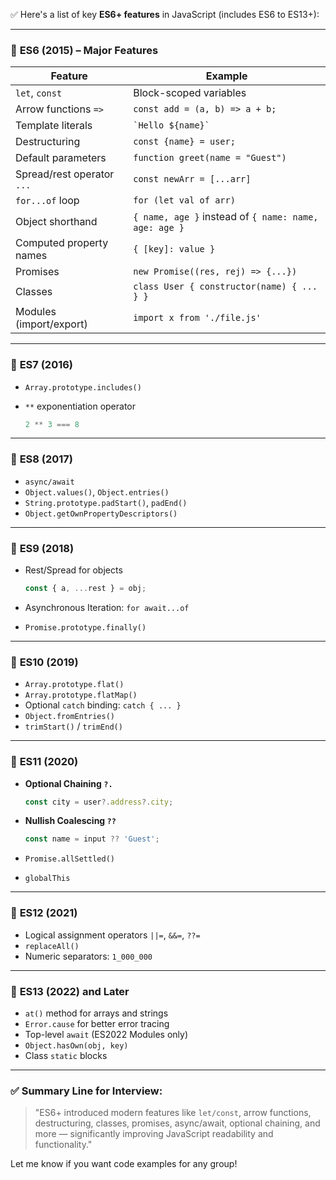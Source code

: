 ✅ Here's a list of key **ES6+ features** in JavaScript (includes ES6 to ES13+):

---

### 🔹 **ES6 (2015) – Major Features**

| Feature                    | Example                                               |
| -------------------------- | ----------------------------------------------------- |
| `let`, `const`             | Block-scoped variables                                |
| Arrow functions `=>`       | `const add = (a, b) => a + b;`                        |
| Template literals          | `` `Hello ${name}` ``                                 |
| Destructuring              | `const {name} = user;`                                |
| Default parameters         | `function greet(name = "Guest")`                      |
| Spread/rest operator `...` | `const newArr = [...arr]`                             |
| `for...of` loop            | `for (let val of arr)`                                |
| Object shorthand           | `{ name, age }` instead of `{ name: name, age: age }` |
| Computed property names    | `{ [key]: value }`                                    |
| Promises                   | `new Promise((res, rej) => {...})`                    |
| Classes                    | `class User { constructor(name) { ... } }`            |
| Modules (import/export)    | `import x from './file.js'`                           |

---

### 🔹 **ES7 (2016)**

* `Array.prototype.includes()`
* `**` exponentiation operator

  ```js
  2 ** 3 === 8
  ```

---

### 🔹 **ES8 (2017)**

* `async/await`
* `Object.values()`, `Object.entries()`
* `String.prototype.padStart()`, `padEnd()`
* `Object.getOwnPropertyDescriptors()`

---

### 🔹 **ES9 (2018)**

* Rest/Spread for objects

  ```js
  const { a, ...rest } = obj;
  ```
* Asynchronous Iteration: `for await...of`
* `Promise.prototype.finally()`

---

### 🔹 **ES10 (2019)**

* `Array.prototype.flat()`
* `Array.prototype.flatMap()`
* Optional `catch` binding: `catch { ... }`
* `Object.fromEntries()`
* `trimStart()` / `trimEnd()`

---

### 🔹 **ES11 (2020)**

* **Optional Chaining `?.`**

  ```js
  const city = user?.address?.city;
  ```
* **Nullish Coalescing `??`**

  ```js
  const name = input ?? 'Guest';
  ```
* `Promise.allSettled()`
* `globalThis`

---

### 🔹 **ES12 (2021)**

* Logical assignment operators `||=`, `&&=`, `??=`
* `replaceAll()`
* Numeric separators: `1_000_000`

---

### 🔹 **ES13 (2022) and Later**

* `at()` method for arrays and strings
* `Error.cause` for better error tracing
* Top-level `await` (ES2022 Modules only)
* `Object.hasOwn(obj, key)`
* Class `static` blocks

---

### ✅ Summary Line for Interview:

> "ES6+ introduced modern features like `let/const`, arrow functions, destructuring, classes, promises, async/await, optional chaining, and more — significantly improving JavaScript readability and functionality."

Let me know if you want code examples for any group!
